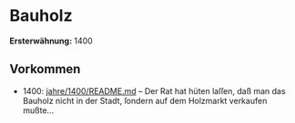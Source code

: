 # Bauholz

**Ersterwähnung:** 1400

## Vorkommen
- 1400: [jahre/1400/README.md](../jahre/1400/README.md) – Der Rat hat hüten laſſen, daß man das Bauholz nicht
in der Stadt, ſondern auf dem Holzmarkt verkaufen mußte...

